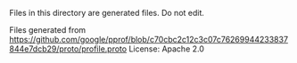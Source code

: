 Files in this directory are generated files. Do not edit.

Files generated from https://github.com/google/pprof/blob/c70cbc2c12c3c07c76269944233837844e7dcb29/proto/profile.proto
License: Apache 2.0
